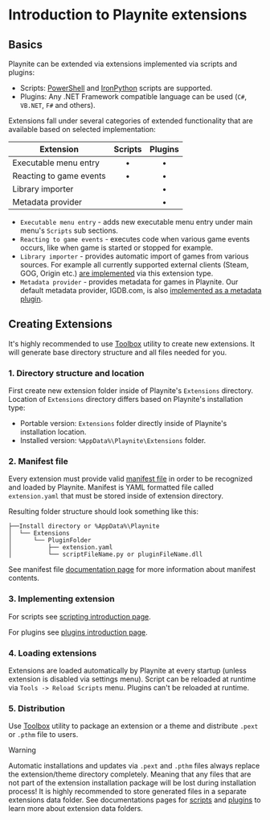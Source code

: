 # Introduction to Playnite extensions

Basics
---------------------

Playnite can be extended via extensions implemented via scripts and plugins:

- Scripts: [PowerShell](https://docs.microsoft.com/en-us/powershell/) and [IronPython](http://ironpython.net/) scripts are supported.
- Plugins: Any .NET Framework compatible language can be used (`C#`, `VB.NET`, `F#` and others).

Extensions fall under several categories of extended functionality that are available based on selected implementation:

| Extension | Scripts | Plugins |
| -- | :--: | :--: |
| Executable menu entry | • | • |
| Reacting to game events | • | • |
| Library importer |  | • |
| Metadata provider |  | • |

- `Executable menu entry` - adds new executable menu entry under main menu's `Scripts` sub sections.
- `Reacting to game events` - executes code when various game events occurs, like when game is started or stopped for example.
- `Library importer` - provides automatic import of games from various sources. For example all currently supported external clients (Steam, GOG, Origin etc.) [are implemented](https://github.com/JosefNemec/Playnite/tree/master/source/Plugins) via this extension type.
- `Metadata provider` - provides metadata for games in Playnite. Our default metadata provider, IGDB.com, is also [implemented as a metadata plugin](https://github.com/JosefNemec/Playnite/tree/master/source/Plugins/IGDBMetadata).

Creating Extensions
---------------------

It's highly recommended to use [Toolbox](toolbox.md) utility to create new extensions. It will generate base directory structure and all files needed for you.

### 1. Directory structure and location

First create new extension folder inside of Playnite's `Extensions` directory. Location of `Extensions` directory differs based on Playnite's installation type:

- Portable version: `Extensions` folder directly inside of Playnite's installation location.
- Installed version: `%AppData%\Playnite\Extensions` folder.

### 2. Manifest file

Every extension must provide valid [manifest file](extensionsManifest.md) in order to be recognized and loaded by Playnite. Manifest is YAML formatted file called `extension.yaml` that must be stored inside of extension directory.

Resulting folder structure should look something like this:
```
├──Install directory or %AppData%\Playnite
│  └── Extensions
│      └── PluginFolder
│          ├── extension.yaml
│          └── scriptFileName.py or pluginFileName.dll
```

See manifest file [documentation page](extensionsManifest.md) for more information about manifest contents.

### 3. Implementing extension

For scripts see [scripting introduction page](scripts/scripting.md).

For plugins see [plugins introduction page](plugins/plugins.md).

### 4. Loading extensions

Extensions are loaded automatically by Playnite at every startup (unless extension is disabled via settings menu). Script can be reloaded at runtime via `Tools -> Reload Scripts` menu. Plugins can't be reloaded at runtime.

### 5. Distribution

Use [Toolbox](toolbox.md#packing-extensions) utility to package an extension or a theme and distribute `.pext` or `.pthm` file to users.

> [!WARNING] 
> Automatic installations and updates via `.pext` and `.pthm` files always replace the extension/theme directory completely. Meaning that any files that are not part of the extension installation package will be lost during installation process! It is highly recommended to store generated files in a separate extensions data folder. See documentations pages for [scripts](scripts/dataDirectory.md) and [plugins](plugins/dataDirectory.md) to learn more about extension data folders.